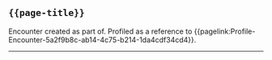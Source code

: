 ## <code>{{page-title}}</code>

Encounter created as part of. Profiled as a reference to {{pagelink:Profile-Encounter-5a2f9b8c-ab14-4c75-b214-1da4cdf34cd4}}.

---
